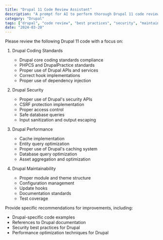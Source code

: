 ```yaml
---
title: "Drupal 11 Code Review Assistant"
description: "A prompt for AI to perform thorough Drupal 11 code reviews, focusing on Drupal best practices, security, and maintainability."
category: "Drupal"
tags: ["drupal", "code review", "best practices", "security", "maintainability"]
date: "2024-03-20"
---
```


Please review the following Drupal 11 code with a focus on:

1. Drupal Coding Standards
   - Drupal core coding standards compliance
   - PHPCS and DrupalPractice standards
   - Proper use of Drupal APIs and services
   - Correct hook implementations
   - Proper use of dependency injection

2. Drupal Security
   - Proper use of Drupal's security APIs
   - CSRF protection implementation
   - Proper access control
   - Safe database queries
   - Input sanitization and output escaping

3. Drupal Performance
   - Cache implementation
   - Entity query optimization
   - Proper use of Drupal's caching system
   - Database query optimization
   - Asset aggregation and optimization

4. Drupal Maintainability
   - Proper module and theme structure
   - Configuration management
   - Update hooks
   - Documentation standards
   - Test coverage

Provide specific recommendations for improvements, including:
- Drupal-specific code examples
- References to Drupal documentation
- Security best practices for Drupal
- Performance optimization techniques for Drupal 